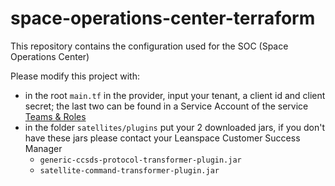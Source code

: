 # space-operations-center-terraform

This repository contains the configuration used for the SOC (Space Operations Center)

Please modify this project with:

- in the root `main.tf` in the provider, input your tenant, a client id and client secret; the last two can be found in a Service Account of the service [Teams & Roles](https://console.leanspace.io/services/roles/service-accounts)
- in the folder `satellites/plugins` put your 2 downloaded jars, if you don't have these jars please contact your Leanspace Customer Success Manager
  - `generic-ccsds-protocol-transformer-plugin.jar`
  - `satellite-command-transformer-plugin.jar`
